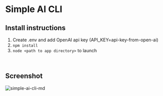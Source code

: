 # Simple AI CLI

## Install instructions

1. Create .env and add OpenAI api key (API_KEY=api-key-from-open-ai)
2. ```npm install```
3. ```node <path to app directory>``` to launch

<br/>

## Screenshot

![simple-ai-cli-md](https://github.com/user-attachments/assets/94fe8d85-317c-4ef4-90d3-8cbbe5b749cc)
